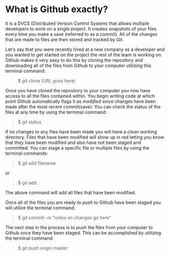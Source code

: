 # What is Github exactly?

It is a DVCS (Distributed Version Control System) that allows multiple developers to work on a single project. It creates snapshots of your files every time you make a save (referred to as a commit). All of the changes that are made to files are then stored and tracked by Git.

Let's say that you were recently hired at a new company as a developer and you wanted to get started on the project the rest of the team is working on. Github makes it very easy to do this by cloning the repository and downloading all of the files from Github to your computer utilizing this terminal command:

> $ git clone (URL goes here)

Once you have cloned the repository to your computer you now have access to all the files contained within. You begin writing code at which point Github automatically flags it as _modified_ since changes have been made after the most recent commit(save). You can check the status of the files at any time by using the terminal command:

> $ git status

If no changes to any files have been made you will have a _clean_ working directory. Files that have been modified will show up in red letting you know that they have been modified and also have not been staged and committed. You can stage a specific file or multiple files by using the terminal commands:

> $ git add filename

or

> $ git add .

The above command will add all files that have been modified.

Once all of the files you are ready to _push_ to Github have been staged you will utilize the terminal command:

> $ git commit -m "notes on changes go here"

The next step in the process is to _push_ the files from your computer to Github once they have been staged. This can be accomplished by utilizing the terminal command:

> $ git push origin master
